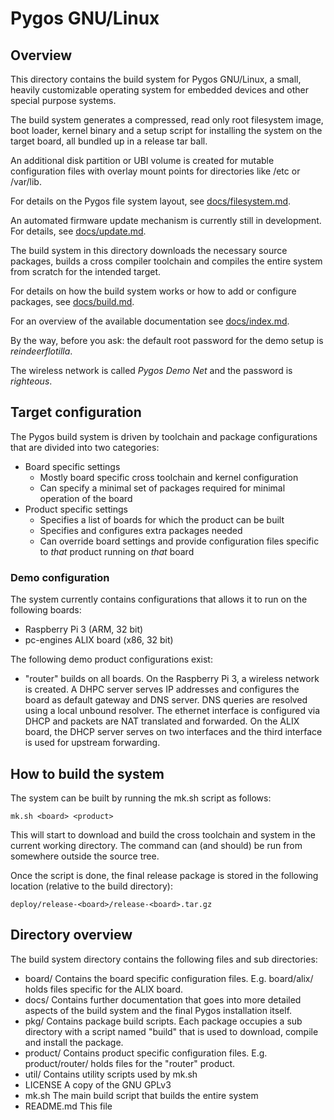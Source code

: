 # Pygos GNU/Linux

## Overview

This directory contains the build system for Pygos GNU/Linux, a small, heavily
customizable operating system for embedded devices and other special purpose
systems.

The build system generates a compressed, read only root filesystem image, boot
loader, kernel binary and a setup script for installing the system on the target
board, all bundled up in a release tar ball.

An additional disk partition or UBI volume is created for mutable configuration
files with overlay mount points for directories like /etc or /var/lib.

For details on the Pygos file system layout, see
[docs/filesystem.md](docs/filesystem.md).

An automated firmware update mechanism is currently still in development.
For details, see [docs/update.md](docs/update.md).

The build system in this directory downloads the necessary source packages,
builds a cross compiler toolchain and compiles the entire system from scratch
for the intended target.

For details on how the build system works or how to add or configure packages,
see [docs/build.md](docs/build.md).

For an overview of the available documentation see [docs/index.md](docs/index.md).

By the way, before you ask: the default root password for the demo setup is
*reindeerflotilla*.

The wireless network is called *Pygos Demo Net* and the password
is *righteous*.

## Target configuration

The Pygos build system is driven by toolchain and package configurations
that are divided into two categories:

 - Board specific settings
   - Mostly board specific cross toolchain and kernel configuration
   - Can specify a minimal set of packages required for minimal operation
     of the board
 - Product specific settings
   - Specifies a list of boards for which the product can be built
   - Specifies and configures extra packages needed
   - Can override board settings and provide configuration files
     specific to *that* product running on *that* board

### Demo configuration

The system currently contains configurations that allows it to run on the
following boards:

 - Raspberry Pi 3 (ARM, 32 bit)
 - pc-engines ALIX board (x86, 32 bit)

The following demo product configurations exist:

 - "router" builds on all boards. On the Raspberry Pi 3, a wireless network
   is created. A DHPC server serves IP addresses and configures the board as
   default gateway and DNS server. DNS queries are resolved using a local
   unbound resolver. The ethernet interface is configured via DHCP and packets
   are NAT translated and forwarded. On the ALIX board, the DHCP server serves
   on two interfaces and the third interface is used for upstream forwarding.



## How to build the system

The system can be built by running the mk.sh script as follows:

    mk.sh <board> <product>

This will start to download and build the cross toolchain and system in the
current working directory. The command can (and should) be run from somewhere
outside the source tree.

Once the script is done, the final release package is stored in the following
location (relative to the build directory):

    deploy/release-<board>/release-<board>.tar.gz

## Directory overview

The build system directory contains the following files and sub directories:

 - board/
     Contains the board specific configuration files. E.g. board/alix/ holds
     files specific for the ALIX board.
 - docs/
     Contains further documentation that goes into more detailed aspects of
     the build system and the final Pygos installation itself.
 - pkg/
     Contains package build scripts. Each package occupies a sub directory
     with a script named "build" that is used to download, compile and
     install the package.
 - product/
     Contains product specific configuration files. E.g. product/router/ holds
     files for the "router" product.
 - util/
     Contains utility scripts used by mk.sh
 - LICENSE
     A copy of the GNU GPLv3
 - mk.sh
     The main build script that builds the entire system
 - README.md
     This file
